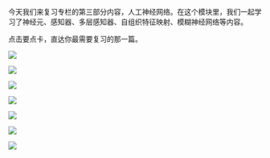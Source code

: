 今天我们来复习专栏的第三部分内容，人工神经网络。在这个模块里，我们一起学习了神经元、感知器、多层感知器、自组织特征映射、模糊神经网络等内容。

点击要点卡，直达你最需要复习的那一篇。

[![](https://static001.geekbang.org/resource/image/eb/30/eb0908de1ebf5914ced2fa63fcf34c30.jpg?wh=1110*1072)](https://time.geekbang.org/column/article/2208)

[![](https://static001.geekbang.org/resource/image/61/15/61cedd706a18b0b7b07697c6443f4715.jpg?wh=1110*1022)](https://time.geekbang.org/column/article/2444)

[![](https://static001.geekbang.org/resource/image/b8/6e/b885f71e6bef6d5c6d8ae96e73fa2a6e.jpg?wh=1110*1022)](https://time.geekbang.org/column/article/2446)

[![](https://static001.geekbang.org/resource/image/12/1e/12b28b058ec981788aabe18881c5781e.jpg?wh=1110*1022)](https://time.geekbang.org/column/article/2447)

[![](https://static001.geekbang.org/resource/image/98/2b/98778ce46a430c847021f437eefdb62b.jpg?wh=1110*1072)](https://time.geekbang.org/column/article/2643)

[![](https://static001.geekbang.org/resource/image/5d/e1/5d8c880ee0e5dd330df08e9db32558e1.jpg?wh=1110*1022)](https://time.geekbang.org/column/article/2646)

[![](https://static001.geekbang.org/resource/image/ac/1a/ac486b5ea731cdb8be87823e15c5931a.jpg?wh=1142*1603)](https://time.geekbang.org/column/article/2655)